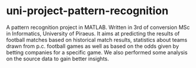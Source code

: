 # uni-project-pattern-recognition
A pattern recognition project in MATLAB. Written in 3rd of conversion MSc in Informatics, University of Piraeus.
It aims at predicting the results of football matches based on historical match results, statistics about teams
drawn from p.c. football games as well as based on the odds given by betting companies for a specific game.
We also performed some analysis on the source data to gain better insights.
